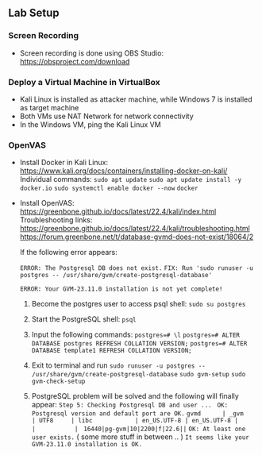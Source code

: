 ## Lab Setup

### Screen Recording
- Screen recording is done using OBS Studio: https://obsproject.com/download

### Deploy a Virtual Machine in VirtualBox
- Kali Linux is installed as attacker machine, while Windows 7 is installed as target machine
- Both VMs use NAT Network for network connectivity
- In the Windows VM, ping the Kali Linux VM

### OpenVAS
- Install Docker in Kali Linux: https://www.kali.org/docs/containers/installing-docker-on-kali/
  Individual commands:
    `sudo apt update`
    `sudo apt update install -y docker.io`
    `sudo systemctl enable docker --now`
    `docker`

- Install OpenVAS: https://greenbone.github.io/docs/latest/22.4/kali/index.html
  Troubleshooting links:
    https://greenbone.github.io/docs/latest/22.4/kali/troubleshooting.html
    https://forum.greenbone.net/t/database-gvmd-does-not-exist/18064/2
  
  If the following error appears:

  `ERROR: The Postgresql DB does not exist.`
        `FIX: Run 'sudo runuser -u postgres -- /usr/share/gvm/create-postgresql-database'`

  `ERROR: Your GVM-23.11.0 installation is not yet complete!`
  
  1. Become the postgres user to access psql shell:
     `sudo su postgres`

  2. Start the PostgreSQL shell:
     `psql`

  3. Input the following commands:
     `postgres=# \l`
     `postgres=# ALTER DATABASE postgres REFRESH COLLATION VERSION;`
     `postgres=# ALTER DATABASE template1 REFRESH COLLATION VERSION;`

  4. Exit to terminal and run
     `sudo runuser -u postgres -- /usr/share/gvm/create-postgresql-database`
     `sudo gvm-setup`
     `sudo gvm-check-setup`

  5. PostgreSQL problem will be solved and the following will finally appear:
     `Step 5: Checking Postgresql DB and user ... `
          `OK: Postgresql version and default port are OK.`
   `gvmd      | _gvm     | UTF8     | libc            | en_US.UTF-8 | en_US.UTF-8 |            |           | `
   `16440|pg-gvm|10|2200|f|22.6||`
          `OK: At least one user exists.`
  ( some more stuff in between .. )
     `It seems like your GVM-23.11.0 installation is OK.`


  



  
  
